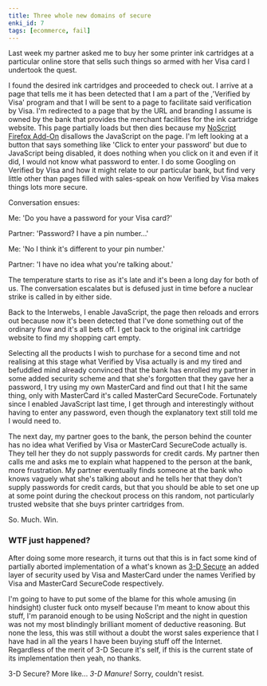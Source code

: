 ```yaml
---
title: Three whole new domains of secure
enki_id: 7
tags: [ecommerce, fail]
---
```

Last week my partner asked me to buy her some printer ink cartridges at a particular online store that sells such things so armed with her Visa card I undertook the quest.

I found the desired ink cartridges and proceeded to check out. I arrive at a page that tells me it has been detected that I am a part of the ‚'Verified by Visa' program and that I will be sent to a page to facilitate said verification by Visa. I'm redirected to a page that by the URL and branding I assume is owned by the bank that provides the merchant facilities for the ink cartridge website. This page partially loads but then dies because my [NoScript Firefox Add-On](https://addons.mozilla.org/en-US/firefox/addon/722/) disallows the JavaScript on the page. I'm left looking at a button that says something like 'Click to enter your password' but due to JavaScript being disabled, it does nothing when you click on it and even if it did, I would not know what password to enter. I do some Googling on Verified by Visa and how it might relate to our particular bank, but find very little other than pages filled with sales-speak on how Verified by Visa makes things lots more secure.

Conversation ensues:

Me: 'Do you have a password for your Visa card?'

Partner: 'Password? I have a pin number...'

Me: 'No I think it's different to your pin number.'

Partner: 'I have no idea what you're talking about.'

The temperature starts to rise as it's late and it's been a long day for both of us. The conversation escalates but is defused just in time before a nuclear strike is called in by either side.

Back to the Interwebs, I enable JavaScript, the page then reloads and errors out because now it's been detected that I've done something out of the ordinary flow and it's all bets off. I get back to the original ink cartridge website to find my shopping cart empty.

Selecting all the products I wish to purchase for a second time and not realising at this stage what Verified by Visa actually is and my tired and befuddled mind already convinced that the bank has enrolled my partner in some added security scheme and that she's forgotten that they gave her a password, I try using my own MasterCard and find out that I hit the same thing, only with MasterCard it's called MasterCard SecureCode. Fortunately since I enabled JavaScript last time, I get through and interestingly without having to enter any password, even though the explanatory text still told me I would need to.

The next day, my partner goes to the bank, the person behind the counter has no idea what Verified by Visa or MasterCard SecureCode actually is. They tell her they do not supply passwords for credit cards. My partner then calls me and asks me to explain what happened to the person at the bank, more frustration. My partner eventually finds someone at the bank who knows vaguely what she's talking about and he tells her that they don't supply passwords for credit cards, but that you should be able to set one up at some point during the checkout process on this random, not particularly trusted website that she buys printer cartridges from.

So. Much. Win.

### WTF just happened?

After doing some more research, it turns out that this is in fact some kind of partially aborted implementation of a what's known as [3-D Secure](http://en.wikipedia.org/wiki/3-D_Secure) an added layer of security used by Visa and MasterCard under the names Verified by Visa and MasterCard SecureCode respectively.

I'm going to have to put some of the blame for this whole amusing (in hindsight) cluster fuck onto myself because I'm meant to know about this stuff, I'm paranoid enough to be using NoScript and the night in question was not my most blindingly brilliant moment of deductive reasoning. But none the less, this was still without a doubt the worst sales experience that I have had in all the years I have been buying stuff off the Internet. Regardless of the merit of 3-D Secure it's self, if this is the current state of its implementation then yeah, no thanks.

3-D Secure? More like... *3-D Manure!* Sorry, couldn't resist.
